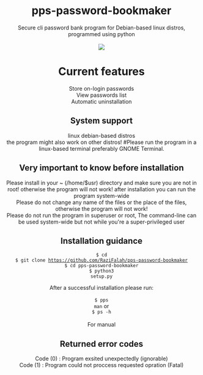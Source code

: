 <center>

<h1>pps-password-bookmaker</h1>
    Secure cli password bank program for Debian-based linux distros, programmed using python<br><br>
    <image src="https://github-production-user-asset-6210df.s3.amazonaws.com/92949627/256702025-5458c3da-467f-4648-b1e7-c2436ee68f52.png"></image>
    
    
  <h1>Current features</h1>
    Store on-login passwords<br>
    View passwords list<br>
    Automatic uninstallation
    
    
  <h2>System support</h2>
    linux debian-based distros<br>
    the program might also work on other distros!
    #Please run the program in a linux-based terminal preferably GNOME Terminal.
    
   <h2>Very important to know before installation</h2>
    
  Please install in your ~ (/home/$usr) directory and make sure you are not in root! otherwise the program will not work! after installation you can run the program system-wide<br>
    Please do not change any name of the files or the place of the files, otherwise the program will not work! <br>
    Please do not run the program in superuser or root, The command-line can be used system-wide but not while you&#39;re a super-privileged user <br>
    
  <h2>Installation guidance</h2>
    
   <code>$ cd</code> </br>
    <code>$ git clone https://github.com/RaziFalah/pps-password-bookmaker</code> </br>
    <code>$ cd pps-password-bookmaker</code> </br>
    <code>$ python3 setup.py</code> </br>
    
    
  After a successful installation please run:</br></br>
    <code>$ pps man</code> or </br>
    <code>$ ps -h</code></br></br>
    For manual
    
   <h2>Returned error codes</h2>
    Code (0) : Program exsited unexpectedly (ignorable)<br>
    Code (1) : Program could not proccess requested opration (Fatal)
    
